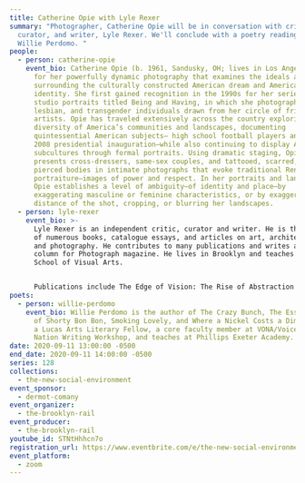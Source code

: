 ```yaml
---
title: Catherine Opie with Lyle Rexer
summary: "Photographer, Catherine Opie will be in conversation with critic,
  curator, and writer, Lyle Rexer. We'll conclude with a poetry reading from
  Willie Perdomo. "
people:
  - person: catherine-opie
    event_bio: Catherine Opie (b. 1961, Sandusky, OH; lives in Los Angeles) is known
      for her powerfully dynamic photography that examines the ideals and norms
      surrounding the culturally constructed American dream and American
      identity. She first gained recognition in the 1990s for her series of
      studio portraits titled Being and Having, in which she photographed gay,
      lesbian, and transgender individuals drawn from her circle of friends and
      artists. Opie has traveled extensively across the country exploring the
      diversity of America’s communities and landscapes, documenting
      quintessential American subjects— high school football players and the
      2008 presidential inauguration—while also continuing to display America’s
      subcultures through formal portraits. Using dramatic staging, Opie
      presents cross-dressers, same-sex couples, and tattooed, scarred, and
      pierced bodies in intimate photographs that evoke traditional Renaissance
      portraiture—images of power and respect. In her portraits and landscapes,
      Opie establishes a level of ambiguity—of identity and place—by
      exaggerating masculine or feminine characteristics, or by exaggerating the
      distance of the shot, cropping, or blurring her landscapes.
  - person: lyle-rexer
    event_bio: >-
      Lyle Rexer is an independent critic, curator and writer. He is the author
      of numerous books, catalogue essays, and articles on art, architecture,
      and photography. He contributes to many publications and writes a regular
      column for Photograph magazine. He lives in Brooklyn and teaches at the
      School of Visual Arts.


      Publications include The Edge of Vision: The Rise of Abstraction in Photography; Jonathan Lerman: The Drawings of An Artist with Autism; How to Look At Outsider Art; Photography’s Antiquarian Avant-Garde: The New Wave in Old Processes; Raw Vision; Art in America; Aperture; The New York Times; Modern Painters; Parkett; Tate Etc.
poets:
  - person: willie-perdomo
    event_bio: Willie Perdomo is the author of The Crazy Bunch, The Essential Hits
      of Shorty Bon Bon, Smoking Lovely, and Where a Nickel Costs a Dime. He is
      a Lucas Arts Literary Fellow, a core faculty member at VONA/Voices of our
      Nation Writing Workshop, and teaches at Phillips Exeter Academy.
date: 2020-09-11 13:00:00 -0500
end_date: 2020-09-11 14:00:00 -0500
series: 128
collections:
  - the-new-social-environment
event_sponsor:
  - dermot-comany
event_organizer:
  - the-brooklyn-rail
event_producer:
  - the-brooklyn-rail
youtube_id: STNtHhhcn7o
registration_url: https://www.eventbrite.com/e/the-new-social-environment-128-catherine-opie-tickets-119529729639
event_platform:
  - zoom
---
```

